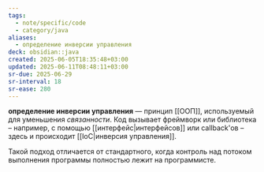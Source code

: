 ```yaml
---
tags:
  - note/specific/code
  - category/java
aliases:
  - определение инверсии управления
deck: obsidian::java
created: 2025-06-05T18:35:48+03:00
updated: 2025-06-11T08:48:11+03:00
sr-due: 2025-06-29
sr-interval: 18
sr-ease: 280
---
```


**определение инверсии управления**
—
принцип [[ООП]], используемый для уменьшения *связанности*. Код вызывает фреймворк или библиотека – например, с помощью [[интерфейс|интерфейсов]] или callback'ов – здесь и происходит [[IoC|инверсия управления]].

Такой подход отличается от стандартного, когда контроль над потоком выполнения программы полностью лежит на программисте.
